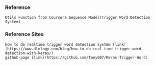 ### Reference
    Utils Function from Coursera Sequence Model(Trigger Word Detection System)
    
### Reference Sites
    how to do realtime trigger word detection system [link](https://www.dlology.com/blog/how-to-do-real-time-trigger-word-detection-with-keras/)
    github-page [link](https://github.com/Tony607/Keras-Trigger-Word)
    
